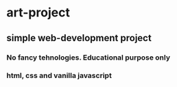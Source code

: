 # art-project

## simple web-development project

### No fancy tehnologies. Educational purpose only
### html, css and vanilla javascript
